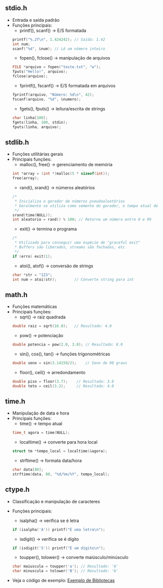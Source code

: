 ## stdio.h

- Entrada e saída padrão
- Funções principais:
    - printf(), scanf() -> E/S formatada
    ```c
    printf("%.2f\n", 1.424242); // Saída: 1.42
    int num;
    scanf("%d", &num); // Lê um número inteiro
    ```
    - fopen(), fclose() -> manipulação de arquivos
    ```c
    FILE *arquivo = fopen("teste.txt", "w");
    fputs("Hello!", arquivo);
    fclose(arquivo);
    ```
    - fprintf(), fscanf() -> E/S formatada em arquivos
    ```c
    fprintf(arquivo, "Número: %d\n", 42);
    fscanf(arquivo, "%d", &numero);
    ```
    - fgets(), fputs() -> leitura/escrita de strings
    ```c
    char linha[100];
    fgets(linha, 100, stdin);
    fputs(linha, arquivo);
    ```

## stdlib.h
 
- Funções utilitárias gerais
- Principais funções:
    - malloc(), free() -> gerenciamento de memória
    ```c
    int *array = (int *)malloc(5 * sizeof(int));
    free(array);
    ```
    - rand(), srand() -> números aleatórios
    ```c
    /*
     * Inicializa o gerador de números pseudoaleatórios
     * Geralmente se utiliza como semente do gerador, o tempo atual do sistema
     */
    srand(time(NULL));
    int aleatorio = rand() % 100; // Retorna um número entre 0 e 99
    ```
    - exit() -> termina o programa
    ```c
    /*
     * Utilizado para conseguir uma espécie de "graceful exit"
     * Buffers são liberados, streams são fechadas, etc
     */
    if (erro) exit(1);
    ```
    - atoi(), atof() -> conversão de strings
    ```c
    char *str = "123";
    int num = atoi(str);        // Converte string para int
    ```

## math.h
 
- Funções matemáticas
- Principais funções:
    - sqrt() -> raiz quadrada
    ```c
    double raiz = sqrt(16.0);   // Resultado: 4.0
    ```
    - pow() -> potenciação
    ```c
    double potencia = pow(2.0, 3.0); // Resultado: 8.0
    ```
    - sin(), cos(), tan() -> funções trigonométricas
    ```c
    double seno = sin(3.14159/2);    // Seno de 90 graus
    ```
    - floor(), ceil() -> arredondamento
    ```c
    double piso = floor(3.7);    // Resultado: 3.0
    double teto = ceil(3.2);     // Resultado: 4.0
    ```

## time.h

- Manipulação de data e hora
- Principais funções:
    - time() -> tempo atual
    ```c
    time_t agora = time(NULL);
    ```
    - localtime() -> converte para hora local
    ```c
    struct tm *tempo_local = localtime(&agora);
    ```
    - strftime() -> formata data/hora
    ```c
    char data[80];
    strftime(data, 80, "%d/%m/%Y", tempo_local);
    ```

## ctype.h
- Classificação e manipulação de caracteres
- Funções principais:
    - isalpha() -> verifica se é letra
    ```c
    if (isalpha('A')) printf("É uma letra\n");
    ```
    - isdigit() -> verifica se é dígito
    ```c
    if (isdigit('5')) printf("É um dígito\n");
    ```
    - toupper(), tolower() -> converte maiúsculo/minúsculo
    ```c
    char maiuscula = toupper('a'); // Resultado: 'A'
    char minuscula = tolower('B'); // Resultado: 'b'
    ```

- Veja o código de exemplo: [Exemplo de Bibliotecas](./libs.c)
